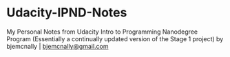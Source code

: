 # Udacity-IPND-Notes
My Personal Notes from Udacity Intro to Programming Nanodegree Program
(Essentially a continually updated version of the Stage 1 project)
by bjemcnally | bjemcnally@gmail.com
